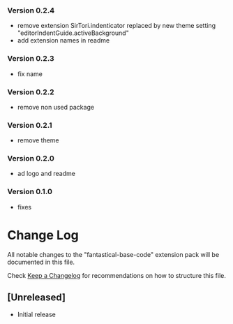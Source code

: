 ### Version 0.2.4
- remove extension SirTori.indenticator replaced by new theme setting "editorIndentGuide.activeBackground"
- add extension names in readme

### Version 0.2.3
- fix name

### Version 0.2.2
- remove non used package

### Version 0.2.1
- remove theme

### Version 0.2.0
- ad logo and readme

### Version 0.1.0
- fixes

# Change Log
All notable changes to the "fantastical-base-code" extension pack will be documented in this file.

Check [Keep a Changelog](http://keepachangelog.com/) for recommendations on how to structure this file.

## [Unreleased]
- Initial release
